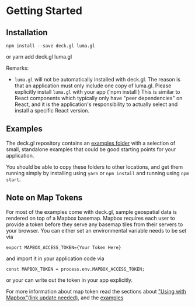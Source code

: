 # Getting Started

## Installation

    npm install --save deck.gl luma.gl
or
    yarn add deck.gl luma.gl

Remarks:
* `luma.gl` will not be automatically installed with deck.gl.
  The reason is that an application must only include one copy of luma.gl.
  Please explicitly install `luma.gl` with your app (`npm install )
  This is similar to React components which typically only have "peer dependencies"
  on React, and it is the application's responsibility to actually
  select and install a specific React version.

## Examples

The deck.gl repository contains an
[examples folder](https://github.com/uber/deck.gl/tree/master/examples)
with a selection of small, standalone examples that could be good starting
points for your application.

You should be able to copy these folders to other locations, and get them running
simply by installing using `yarn` or `npm install` and running using `npm start`.

## Note on Map Tokens

For most of the examples come with deck.gl, sample geospatial data is rendered
on top of a Mapbox basemap. Mapbox requires each user to provide a token before
they serve any basemap tiles from their servers to your browser. You can either set an environmental variable needs to be set via
```
export MAPBOX_ACCESS_TOKEN={Your Token Here}
```
and import it in your application code via
```
const MAPBOX_TOKEN = process.env.MAPBOX_ACCESS_TOKEN;
```
or your can write out the token in your app explicitly.

For more information about map token read the sections about ["Using with Mapbox"(link update needed)](),
and the [examples](https://github.com/uber/deck.gl/tree/master/examples/README.md)
